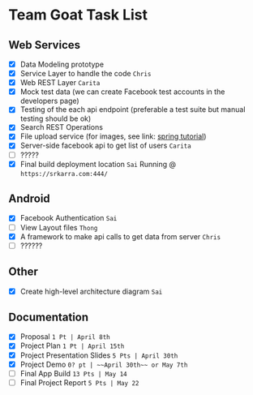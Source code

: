 # Team Goat Task List

## Web Services
- [x] Data Modeling prototype
- [x] Service Layer to handle the code `Chris`
- [x] Web REST Layer `Carita`
- [x] Mock test data (we can create Facebook test accounts in the developers page)
- [x] Testing of the each api endpoint (preferable a test suite but manual testing should be ok)
- [x] Search REST Operations
- [x] File upload service (for images, see link: [spring tutorial](https://spring.io/guides/gs/uploading-files/))
- [x] Server-side facebook api to get list of users `Carita`
- [ ] ?????
- [x] Final build deployment location `Sai` Running @ `https://srkarra.com:444/`

## Android
- [x] Facebook Authentication `Sai`
- [ ] View Layout files `Thong`
- [x] A framework to make api calls to get data from server `Chris`
- [ ] ??????

## Other
- [x] Create high-level architecture diagram `Sai`

## Documentation
- [x] Proposal `1 Pt | April 8th`
- [x] Project Plan `1 Pt | April 15th`
- [x] Project Presentation Slides `5 Pts | April 30th`
- [x] Project Demo `0? pt | ~~April 30th~~ or May 7th`
- [ ] Final App Build `13 Pts | May 14`
- [ ] Final Project Report `5 Pts | May 22`
